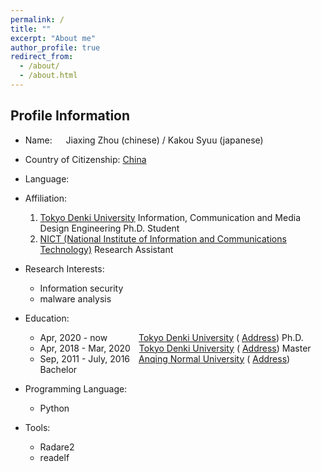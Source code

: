 ```yaml
---
permalink: /
title: ""
excerpt: "About me"
author_profile: true
redirect_from: 
  - /about/
  - /about.html
---
```



## Profile Information
- Name: &emsp; Jiaxing Zhou (chinese) / Kakou Syuu (japanese)
- Country of Citizenship: <i class="fas fa-map-marker-alt" style="color:rgb(12, 12, 13); font-size:.85em" aria-hidden="true"></i> [China](https://goo.gl/maps/tTsGg91ARqmZEdq8A)
- <i class="far fa-globe"></i> Language:
- Affiliation: 
  1. [Tokyo Denki University](https://www.dendai.ac.jp/en/) Information, Communication and Media Design Engineering Ph.D. Student
  2. [NICT (National Institute of Information and Communications Technology)](https://www.nict.go.jp/en/index.html) Research Assistant
- Research Interests:
  - Information security
  - malware analysis
- Education:
  - Apr, 2020 - now &emsp;&emsp;&emsp;  [Tokyo Denki University](https://www.dendai.ac.jp/en/) (<i class="fas fa-map-marker-alt" style="color:rgb(12, 12, 13); font-size:.85em" aria-hidden="true"></i> [Address](https://goo.gl/maps/6xDxm3roWxyvtanf9)) Ph.D. 
  - Apr, 2018 - Mar, 2020&emsp;[Tokyo Denki University](https://www.dendai.ac.jp/en/) (<i class="fas fa-map-marker-alt" style="color:rgb(12, 12, 13); font-size:.85em" aria-hidden="true"></i> [Address](https://goo.gl/maps/6xDxm3roWxyvtanf9)) Master
  - Sep, 2011 - July, 2016&emsp;[Anqing Normal University](https://www.aqnu.edu.cn/) (<i class="fas fa-map-marker-alt" style="color:rgb(12, 12, 13); font-size:.85em" aria-hidden="true"></i> [Address](https://goo.gl/maps/Ayn8ba2zD9cfw98M6)) Bachelor
 
- <i class="fas fa-code" style="color:rgb(2, 35, 247); font-size:.85em" aria-hidden="true"></i> Programming Language:
  - <i class="fab fa-python" style="color:rgb(252,109,38); font-size:.85em" aria-hidden="true"></i> Python 
- <i class="fas fa-tools" style="color:rgb(12, 12, 13); font-size:.85em" aria-hidden="true"></i> Tools:
  - Radare2
  - readelf
